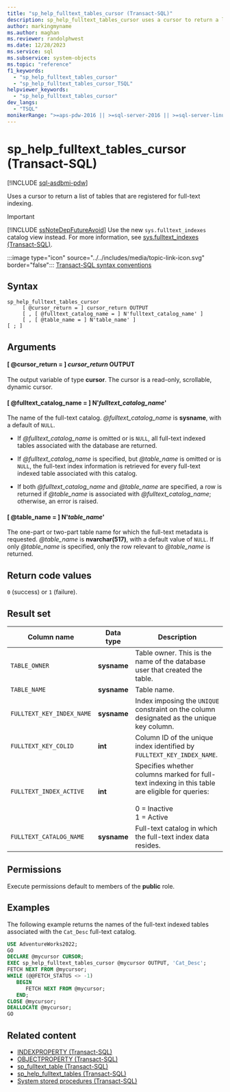 ```yaml
---
title: "sp_help_fulltext_tables_cursor (Transact-SQL)"
description: sp_help_fulltext_tables_cursor uses a cursor to return a list of tables that are registered for full-text indexing.
author: markingmyname
ms.author: maghan
ms.reviewer: randolphwest
ms.date: 12/28/2023
ms.service: sql
ms.subservice: system-objects
ms.topic: "reference"
f1_keywords:
  - "sp_help_fulltext_tables_cursor"
  - "sp_help_fulltext_tables_cursor_TSQL"
helpviewer_keywords:
  - "sp_help_fulltext_tables_cursor"
dev_langs:
  - "TSQL"
monikerRange: ">=aps-pdw-2016 || >=sql-server-2016 || >=sql-server-linux-2017 || =azuresqldb-mi-current"
---
```

# sp_help_fulltext_tables_cursor (Transact-SQL)

[!INCLUDE [sql-asdbmi-pdw](../../includes/applies-to-version/sql-asdbmi-pdw.md)]

Uses a cursor to return a list of tables that are registered for full-text indexing.

> [!IMPORTANT]  
> [!INCLUDE [ssNoteDepFutureAvoid](../../includes/ssnotedepfutureavoid-md.md)] Use the new `sys.fulltext_indexes` catalog view instead. For more information, see [sys.fulltext_indexes (Transact-SQL)](../system-catalog-views/sys-fulltext-indexes-transact-sql.md).

:::image type="icon" source="../../includes/media/topic-link-icon.svg" border="false"::: [Transact-SQL syntax conventions](../../t-sql/language-elements/transact-sql-syntax-conventions-transact-sql.md)

## Syntax

```syntaxsql
sp_help_fulltext_tables_cursor
     [ @cursor_return = ] cursor_return OUTPUT
     [ , [ @fulltext_catalog_name = ] N'fulltext_catalog_name' ]
     [ , [ @table_name = ] N'table_name' ]
[ ; ]
```

## Arguments

#### [ @cursor_return = ] *cursor_return* OUTPUT

The output variable of type **cursor**. The cursor is a read-only, scrollable, dynamic cursor.

#### [ @fulltext_catalog_name = ] N'*fulltext_catalog_name*'

The name of the full-text catalog. *@fulltext_catalog_name* is **sysname**, with a default of `NULL`.

- If *@fulltext_catalog_name* is omitted or is `NULL`, all full-text indexed tables associated with the database are returned.

- If *@fulltext_catalog_name* is specified, but *@table_name* is omitted or is `NULL`, the full-text index information is retrieved for every full-text indexed table associated with this catalog.

- If both *@fulltext_catalog_name* and *@table_name* are specified, a row is returned if *@table_name* is associated with *@fulltext_catalog_name*; otherwise, an error is raised.

#### [ @table_name = ] N'*table_name*'

The one-part or two-part table name for which the full-text metadata is requested. *@table_name* is **nvarchar(517)**, with a default value of `NULL`. If only *@table_name* is specified, only the row relevant to *@table_name* is returned.

## Return code values

`0` (success) or `1` (failure).

## Result set

| Column name | Data type | Description |
| --- | --- | --- |
| `TABLE_OWNER` | **sysname** | Table owner. This is the name of the database user that created the table. |
| `TABLE_NAME` | **sysname** | Table name. |
| `FULLTEXT_KEY_INDEX_NAME` | **sysname** | Index imposing the `UNIQUE` constraint on the column designated as the unique key column. |
| `FULLTEXT_KEY_COLID` | **int** | Column ID of the unique index identified by `FULLTEXT_KEY_INDEX_NAME`. |
| `FULLTEXT_INDEX_ACTIVE` | **int** | Specifies whether columns marked for full-text indexing in this table are eligible for queries:<br /><br />0 = Inactive<br />1 = Active |
| `FULLTEXT_CATALOG_NAME` | **sysname** | Full-text catalog in which the full-text index data resides. |

## Permissions

Execute permissions default to members of the **public** role.

## Examples

The following example returns the names of the full-text indexed tables associated with the `Cat_Desc` full-text catalog.

```sql
USE AdventureWorks2022;
GO
DECLARE @mycursor CURSOR;
EXEC sp_help_fulltext_tables_cursor @mycursor OUTPUT, 'Cat_Desc';
FETCH NEXT FROM @mycursor;
WHILE (@@FETCH_STATUS <> -1)
   BEGIN
      FETCH NEXT FROM @mycursor;
   END;
CLOSE @mycursor;
DEALLOCATE @mycursor;
GO
```

## Related content

- [INDEXPROPERTY (Transact-SQL)](../../t-sql/functions/indexproperty-transact-sql.md)
- [OBJECTPROPERTY (Transact-SQL)](../../t-sql/functions/objectproperty-transact-sql.md)
- [sp_fulltext_table (Transact-SQL)](sp-fulltext-table-transact-sql.md)
- [sp_help_fulltext_tables (Transact-SQL)](sp-help-fulltext-tables-transact-sql.md)
- [System stored procedures (Transact-SQL)](system-stored-procedures-transact-sql.md)
